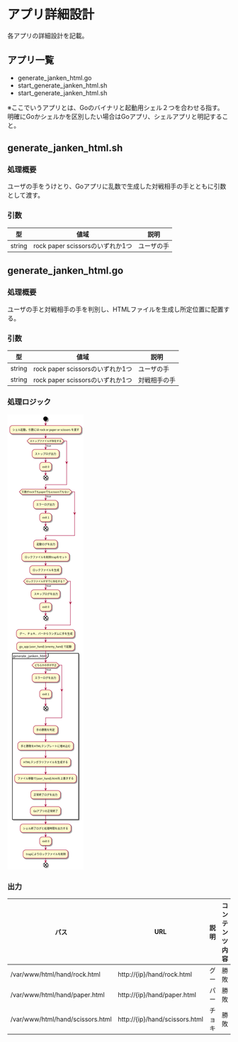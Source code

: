 # アプリ詳細設計

各アプリの詳細設計を記載。

## アプリ一覧

- generate_janken_html.go
- start_generate_janken_html.sh
- start_generate_janken_html.sh

※ここでいうアプリとは、Goのバイナリと起動用シェル２つを合わせる指す。  
明確にGoかシェルかを区別したい場合はGoアプリ、シェルアプリと明記すること。

## generate_janken_html.sh

### 処理概要

ユーザの手をうけとり、Goアプリに乱数で生成した対戦相手の手とともに引数として渡す。

### 引数

| 型 | 値域 | 説明 |
|---|---|---|
| string | rock paper scissorsのいずれか1つ | ユーザの手 |

## generate_janken_html.go

### 処理概要

ユーザの手と対戦相手の手を判別し、HTMLファイルを生成し所定位置に配置する。

### 引数

| 型 | 値域 | 説明 |
|---|---|---|
| string | rock paper scissorsのいずれか1つ | ユーザの手 |
| string | rock paper scissorsのいずれか1つ | 対戦相手の手 |

### 処理ロジック

![アクティビティ図](./img/application.png)

### 出力

| パス                             | URL                            | 説明   | コンテンツ内容 |
|----------------------------------|--------------------------------|--------|----------------|
| /var/www/html/hand/rock.html     | http://{ip}/hand/rock.html     | グー   | 勝敗           |
| /var/www/html/hand/paper.html    | http://{ip}/hand/paper.html    | パー   | 勝敗           |
| /var/www/html/hand/scissors.html | http://{ip}/hand/scissors.html | チョキ | 勝敗           |

